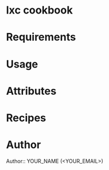 # lxc cookbook

# Requirements

# Usage

# Attributes

# Recipes

# Author

Author:: YOUR_NAME (<YOUR_EMAIL>)
